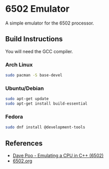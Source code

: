 # 6502 Emulator

A simple emulator for the 6502 processor.

## Build Instructions

You will need the GCC compiler.

### Arch Linux

```bash
sudo pacman -S base-devel
```

### Ubuntu/Debian

```bash
sudo apt-get update
sudo apt-get install build-essential
```

### Fedora

```bash
sudo dnf install @development-tools
```

## References

- [Dave Poo - Emulating a CPU in C++ (6502)](https://youtu.be/qJgsuQoy9bc?si=uAtB8mZySoH224Qp)
- [6502.org](http://www.6502.org/users/obelisk/)

